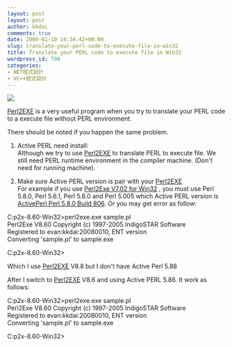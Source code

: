 ```yaml
---
layout: post
layout: post
author: kkdai
comments: true
date: 2008-01-10 14:34:42+00:00
slug: translate-your-perl-code-to-execute-file-in-win32
title: Translate your PERL code to execute file in Win32
wordpress_id: 798
categories:
- NET程式設計
- VC++程式設計
---
```


![](http://www.indigostar.com/images/perl2exe.gif)

 

[Perl2EXE](http://www.indigostar.com/perl2exe.htm) is a very useful program when you try to translate your PERL code to a execute file without PERL environment.

 

There should be noted if you happen the same problem.

 

  
  1. Active PERL need install:        
Although we try to use [Perl2EXE](http://www.indigostar.com/perl2exe.htm) to translate PERL to execute file. We still need PERL runtime environment in the compiler machine. (Don't need for running machine). 
   
  2. Make sure Active PERL version is pair with your [Perl2EXE](http://www.indigostar.com/perl2exe.htm)         
For example if you use [Perl2Exe V7.02 for Win32](http://www.indigostar.com/download/p2x-7.02-Win32.zip) , you must use Perl 5.8.0, Perl 5.6.1, Perl 5.6.0 and Perl 5.005 which Active PERL version is [ActivePerl Perl 5.8.0 Build 806](http://downloads.activestate.com/ActivePerl/Windows/5.8/ActivePerl-5.8.0.806-MSWin32-x86.msi). Or you may get error as follow: 
 

 

C:p2x-8.60-Win32>perl2exe.exe sample.pl      
Perl2Exe V8.60 Copyright (c) 1997-2005 IndigoSTAR Software       
Registered to evan:kkdai:20080010, ENT version       
Converting 'sample.pl' to sample.exe

 

C:p2x-8.60-Win32>

 

 

 

Which I use [Perl2EXE](http://www.indigostar.com/perl2exe.htm) V8.8 but I don't have Active Perl 5.88

 

After I switch to [Perl2EXE](http://www.indigostar.com/perl2exe.htm) V8.6 and using Active PERL 5.86. It work as follows:

 

 

C:p2x-8.60-Win32>perl2exe.exe sample.pl      
Perl2Exe V8.60 Copyright (c) 1997-2005 IndigoSTAR Software       
Registered to evan:kkdai:20080010, ENT version       
Converting 'sample.pl' to sample.exe 

 

C:p2x-8.60-Win32>
